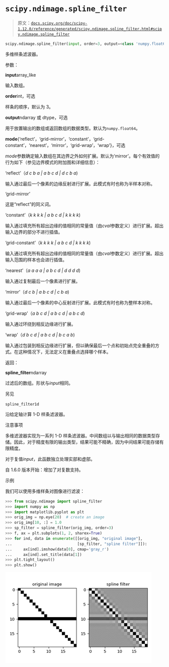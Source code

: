# `scipy.ndimage.spline_filter`

> 原文：[`docs.scipy.org/doc/scipy-1.12.0/reference/generated/scipy.ndimage.spline_filter.html#scipy.ndimage.spline_filter`](https://docs.scipy.org/doc/scipy-1.12.0/reference/generated/scipy.ndimage.spline_filter.html#scipy.ndimage.spline_filter)

```py
scipy.ndimage.spline_filter(input, order=3, output=<class 'numpy.float64'>, mode='mirror')
```

多维样条滤波器。

参数：

**input**array_like

输入数组。

**order**int，可选

样条的顺序，默认为 3。

**output**ndarray 或 dtype，可选

用于放置输出的数组或返回数组的数据类型。默认为`numpy.float64`。

**mode**{‘reflect’，‘grid-mirror’，‘constant’，‘grid-constant’，‘nearest’，‘mirror’，‘grid-wrap’，‘wrap’}，可选

*mode*参数确定输入数组在其边界之外如何扩展。默认为‘mirror’。每个有效值的行为如下（参见边界模式的附加图和详细信息）：

‘reflect’（*d c b a | a b c d | d c b a*)

输入通过最后一个像素的边缘反射进行扩展。此模式有时也称为半样本对称。

‘grid-mirror’

这是“reflect”的同义词。

‘constant’（*k k k k | a b c d | k k k k*)

输入通过填充所有超出边缘的值相同的常量值（由*cval*参数定义）进行扩展。超出输入边界的部分不进行插值。

‘grid-constant’（*k k k k | a b c d | k k k k*)

输入通过填充所有超出边缘的值相同的常量值（由*cval*参数定义）进行扩展。超出输入范围的样本也会进行插值。

‘nearest’（*a a a a | a b c d | d d d d*)

输入通过复制最后一个像素进行扩展。

‘mirror’（*d c b | a b c d | c b a*)

输入通过最后一个像素的中心反射进行扩展。此模式有时也称为整样本对称。

‘grid-wrap’（*a b c d | a b c d | a b c d*)

输入通过环绕到相反边缘进行扩展。

‘wrap’（*d b c d | a b c d | b c a b*)

输入通过包装到相反边缘进行扩展，但以确保最后一个点和初始点完全重叠的方式。在这种情况下，无法定义在重叠点选择哪个样本。

返回：

**spline_filter**ndarray

过滤后的数组。形状与*input*相同。

另见

`spline_filter1d`

沿给定轴计算 1-D 样条滤波器。

注意事项

多维滤波器实现为一系列 1-D 样条滤波器。中间数组以与输出相同的数据类型存储。因此，对于精度有限的输出类型，结果可能不精确，因为中间结果可能存储有限精度。

对于复值*input*，此函数独立处理实部和虚部。

自 1.6.0 版本开始：增加了对复数支持。

示例

我们可以使用多维样条对图像进行滤波：

```py
>>> from scipy.ndimage import spline_filter
>>> import numpy as np
>>> import matplotlib.pyplot as plt
>>> orig_img = np.eye(20)  # create an image
>>> orig_img[10, :] = 1.0
>>> sp_filter = spline_filter(orig_img, order=3)
>>> f, ax = plt.subplots(1, 2, sharex=True)
>>> for ind, data in enumerate([[orig_img, "original image"],
...                             [sp_filter, "spline filter"]]):
...     ax[ind].imshow(data[0], cmap='gray_r')
...     ax[ind].set_title(data[1])
>>> plt.tight_layout()
>>> plt.show() 
```

![../../_images/scipy-ndimage-spline_filter-1.png](img/5bd1c02dec80c5089b38643ca4feaf35.png)
